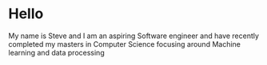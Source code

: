 # Hello

My name is Steve and I am an aspiring Software engineer and have recently completed my masters in Computer Science focusing around Machine learning and data processing 
